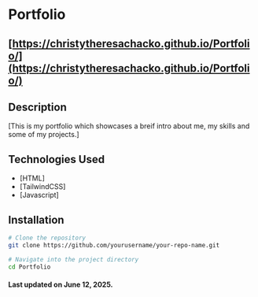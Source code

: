 # Portfolio

## [https://christytheresachacko.github.io/Portfolio/](https://christytheresachacko.github.io/Portfolio/)

##  Description

[This is my portfolio which showcases a breif intro about me, my skills and some of my projects.]



##  Technologies Used

- [HTML]
- [TailwindCSS]
- [Javascript]

##  Installation

```bash
# Clone the repository
git clone https://github.com/yourusername/your-repo-name.git

# Navigate into the project directory
cd Portfolio
```
#### Last updated on June 12, 2025.


